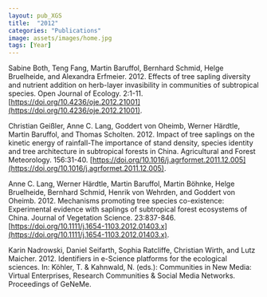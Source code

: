 ```yaml
---
layout: pub_XGS
title:  "2012"
categories: "Publications"
image: assets/images/home.jpg
tags: [Year]
---
```

Sabine Both, Teng Fang, Martin Baruffol, Bernhard Schmid, Helge Bruelheide, and Alexandra Erfmeier. 2012. Effects of tree sapling diversity and nutrient addition on herb-layer invasibility in communities of subtropical species. Open Journal of Ecology. 2:1-11. [https://doi.org/10.4236/oje.2012.21001](https://doi.org/10.4236/oje.2012.21001).


Christian Geißler, Anne C. Lang, Goddert von Oheimb, Werner Härdtle, Martin Baruffol, and Thomas Scholten. 2012. Impact of tree saplings on the kinetic energy of rainfall-The importance of stand density, species identity and tree architecture in subtropical forests in China. Agricultural and Forest Meteorology. 156:31-40. [https://doi.org/10.1016/j.agrformet.2011.12.005](https://doi.org/10.1016/j.agrformet.2011.12.005).


Anne C. Lang, Werner Härdtle, Martin Baruffol, Martin Böhnke, Helge Bruelheide, Bernhard Schmid, Henrik von Wehrden, and Goddert von Oheimb. 2012. Mechanisms promoting tree species co-existence: Experimental evidence with saplings of subtropical forest ecosystems of China. Journal of Vegetation Science. 23:837-846. [https://doi.org/10.1111/j.1654-1103.2012.01403.x](https://doi.org/10.1111/j.1654-1103.2012.01403.x).


Karin Nadrowski, Daniel Seifarth, Sophia Ratcliffe, Christian Wirth, and Lutz Maicher. 2012. Identifiers in e-Science platforms for the ecological sciences. In: Köhler, T. & Kahnwald, N. (eds.): Communities in New Media: Virtual Enterprises, Research Communities & Social Media Networks. Proceedings of GeNeMe.
